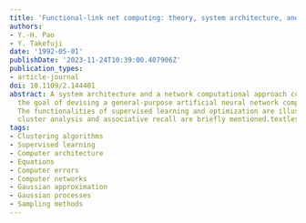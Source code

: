 ```yaml
---
title: 'Functional-link net computing: theory, system architecture, and functionalities'
authors:
- Y.-H. Pao
- Y. Takefuji
date: '1992-05-01'
publishDate: '2023-11-24T10:39:00.407906Z'
publication_types:
- article-journal
doi: 10.1109/2.144401
abstract: A system architecture and a network computational approach compatible with
  the goal of devising a general-purpose artificial neural network computer are described.
  The functionalities of supervised learning and optimization are illustrated, and
  cluster analysis and associative recall are briefly mentioned.textlesstextgreater
tags:
- Clustering algorithms
- Supervised learning
- Computer architecture
- Equations
- Computer errors
- Computer networks
- Gaussian approximation
- Gaussian processes
- Sampling methods
---
```

